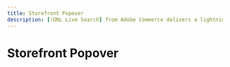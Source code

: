 ```yaml
---
title: Storefront Popover
description: [!DNL Live Search] from Adobe Commerce delivers a lightning fast, super-relevant, and intuitive search experience.
---
```

# Storefront Popover